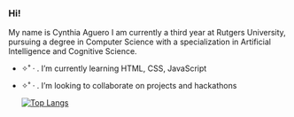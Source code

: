 ### Hi!

My name is Cynthia Aguero I am currently a third year at Rutgers University, pursuing a degree in Computer Science with a specialization in Artificial Intelligence and Cognitive Science.

- ✧˚ · . I’m currently learning HTML, CSS, JavaScript
- ✧˚ · . I’m looking to collaborate on projects and hackathons

     [![Top Langs](https://github-readme-stats.vercel.app/api/top-langs/?username=cynthiaaguero&layout=compact&theme=dracula)](https://github.com/anuraghazra/github-readme-stats) 
